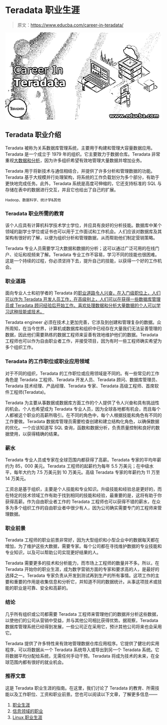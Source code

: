 # Teradata 职业生涯

> 原文：<https://www.educba.com/career-in-teradata/>

![Career-In-Teradata](img/232d6ceed3ccb242d77c294a8c75ba41.png)



## Teradata 职业介绍

Teradata 被称为关系数据库管理系统，主要用于构建和管理大容量数据应用。Teradata 是一个成立于 1979 年的组织。它主要致力于数据仓库。Teradata 非常重视[大数据和分析](https://www.educba.com/what-is-big-data-analytics/)，因为许多组织希望有效地管理大量数据并增加业务。

Teradata 用于将新技术与通信相结合，并提供了许多分析和管理数据的功能。Teradata 基于大规模并行处理架构，将系统的工作负载划分为多个部分，有助于更快地完成任务。此外，Teradata 系统是高度可伸缩的，它还支持标准的 SQL 与存储在表中的数据进行交互，并且它也给出了自己的扩展。

<small>Hadoop、数据科学、统计学&其他</small>

### Teradata 职业所需的教育

该个人应具有计算机科学技术学士学位，并应具有良好的分析技能。数据库中某个领域的副学士学位或证书也可以用于工作面试和工作机会。人们应该对数据库及其架构有很好的了解，以便为组织分析和管理数据，从而帮助他们制定营销策略。

Teradata 专业人员需要学习大数据和数据的分析；这可以通过广泛可用的在线门户、论坛和视频来了解。Teradata 专业工作不容易，学习不同的技能也很困难。这是一个持续的过程，你必须坚持下去，提升自己的技能，以获得一个好的工作机会。

### 职业道路

面向专业人士和初学者的 Teradata 的[职业道路令人兴奋，在入门级职位上，人们可以作为 Teradata 开发人员工作，在高级别上，人们可以在获得一些数据库管理员或 Teradata 顾问经验后开始工作。喜欢处理数据和分析大量数据的个人可以学习这种技能或技术。](https://www.educba.com/career-in-teradata/)

Teradata engineer 必须在技术上更加完善，它涉及到创建和管理复杂的数据。众所周知，在当今世界，计算机或数据库和组织中已经存在大量我们无法妥善管理的数据，因此他们需要熟练的数据工程师来妥善有效地维护他们的数据。Teradata 工程师也可以作为自由职业者工作，并接受项目，因为有时一些工程师确实希望为多个组织工作。

### Teradata 的工作职位或职业应用领域

对于不同的组织，Teradata 的工作职位或应用领域是不同的。有一些常见的工作角色是 Teradata 工程师、Teradata 开发人员、Teradata 顾问、数据库管理员、Teradata 技术经理、产品经理、Teradata 专家、Teradata 高级工程师、首席软件工程师(Teradata)。

Teradata 为主要从事数据或数据库方面工作的个人提供了令人兴奋和具有挑战性的机会。个人也希望成为 Teradata 专业人员，因为全球各地都有机会，而且每个人都被这个职业的高薪所吸引。在不同的角色中，每个人根据技能和角色有不同的工作要做。Teradata 数据库管理员需要检查创建和建立结构化角色，以确保数据的优化。一个应该知道写 SQL 查询，函数和数据分析，负责质量控制和良好的数据使用，以获得精确的结果。

### 薪水

Teradata 专业人员或专家在全球范围内都获得了高薪。Teradata 专家的平均年薪约为 85，000 美元。Teradata 工程师的起薪约为每年 5.5 万美元；在中级水平，每年大约为 7.5 万美元到 10 万美元。高级 Teradata 专家的年薪约为 11 万至 14 万美元。

工资总是基于组织，主要是个人技能和专业知识。升级技能和经验总是更好的，而在特定的技术领域工作有助于找到相同的技能和经验，最重要的是，这将有助于你获得高薪。作为自由职业者工作的 Teradata 工程师也可以获得不错的薪水，在众多为多个组织工作的自由职业者中很少有人，因为公司确实需要专门的工程师来管理数据。

### 职业前景

Teradata 工程师的职业前景非常好，因为大型组织和小型企业中的数据每天都在增加，为了维护这些大数据，需要专家。每个公司都在寻找维护数据的专业技能和专业知识，以及可以帮助公司实现更好结果的人。

Teradata 需要更多的技术和分析能力，而市场上工程师的数量并不多。所以，在 Teradata 开始你的职业生涯，成为数字营销方面的专家和要求高的人，是最好的选择之一。Teradata 专家负责从开发到测试再到生产的所有事情。这项工作的主要和重要的作用是收集信息和分析它，并知道不同的数据统计。从事这项技术或技能的职业是可靠、安全和高薪的。

### 结论

几乎所有组织或公司都需要 Teradata 工程师来管理他们的数据并分析这些数据，以使他们的公司从营销中受益，并与其他公司相比获得优势。据观察，Teradata 数据库管理系统已经得到发展，一些公司正在采用它，预计其他公司将来也会采用它。

Teradata 提供了许多特性来有效地管理数据仓库应用程序。它提供了健壮的实用程序，可以将数据从一个 Teradata 系统导入或导出到另一个 Teradata 系统。它将数据平均分配给系统，无需任何手动干预。Teradata 将成为技术的未来，在全球范围内都有很好的就业机会。

### 推荐文章

这是 Teradata 职业生涯的指南。在这里，我们讨论了 Teradata 的教育、所需技能以及工作职位、工资和职业前景。您也可以阅读以下文章，了解更多信息——

1.  [职业生涯](https://www.educba.com/career-in-angularjs/)
2.  [信息领域的职业](https://www.educba.com/careers-in-informatica/)
3.  [Linux 职业生涯](https://www.educba.com/careers-in-linux/)





